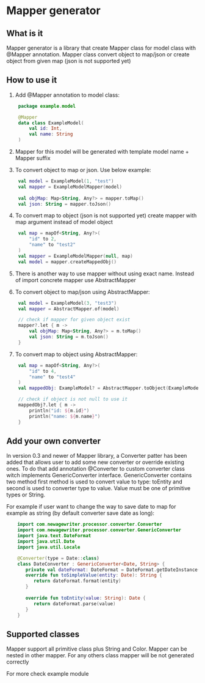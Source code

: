 # Mapper generator

## What is it

Mapper generator is a library that create Mapper class for model class with @Mapper annotation.
Mapper class convert object to map/json or create object from given map (json is not supported yet)

## How to use it

1. Add @Mapper annotation to model class:
   ```kotlin
    package example.model
   
    @Mapper
    data class ExampleModel(
        val id: Int,
        val name: String
    )
   ```

2. Mapper for this model will be generated with template model name + Mapper suffix
3. To convert object to map or json. Use below example:
   ```kotlin
    val model = ExampleModel(1, "test")
    val mapper = ExampleModelMapper(model)
    
    val objMap: Map<String, Any?> = mapper.toMap()
    val json: String = mapper.toJson()      
   ```
4. To convert map to object (json is not supported yet) create mapper with map argument instead of model object
   ```kotlin
    val map = mapOf<String, Any?>(
        "id" to 2,
        "name" to "test2"        
    )
    val mapper = ExampleModelMapper(null, map)
    val model = mapper.createMappedObj()
   ```   
5. There is another way to use mapper without using exact name. Instead of import concrete mapper use AbstractMapper
6. To convert object to map/json using AbstractMapper:
   ```kotlin
    val model = ExampleModel(3, "test3")
    val mapper = AbstractMapper.of(model)
   
    // check if mapper for given object exist
    mapper?.let { m -> 
        val objMap: Map<String, Any?> = m.toMap()
        val json: String = m.toJson()
    }
   ```
7. To convert map to object using AbstractMapper:
   ```kotlin
    val map = mapOf<String, Any?>(
        "id" to 4,
        "name" to "test4"
    )
    val mappedObj: ExampleModel? = AbstractMapper.toObject(ExampleModel::class.java, map)
   
    // check if object is not null to use it
    mappedObj?.let { m -> 
        println("id: ${m.id}")
        println("name: ${m.name}")
    }
   ```

## Add your own converter

In version 0.3 and newer of Mapper library, a Converter patter has been added that allows user 
to add some new converter or override existing ones. To do that add annotation @Converter to custom converter class witch
implements GenericConverter interface. GenericConverter contains two method first method is used to convert value to type: toEntity
and second is used to converter type to value. Value must be one of primitive types or String.

For example if user want to change the way to save date to map for example as string (by default converter save date as long):

```kotlin
    import com.newagewriter.processor.converter.Converter
    import com.newagewriter.processor.converter.GenericConverter
    import java.text.DateFormat
    import java.util.Date
    import java.util.Locale

    @Converter(type = Date::class)
    class DateConverter : GenericConverter<Date, String> { 
       private val dateFormat: DateFormat = DateFormat.getDateInstance(DateFormat.DEFAULT, Locale("pl", "PL"))
       override fun toSimpleValue(entity: Date): String { 
          return dateFormat.format(entity) 
       }
       
       override fun toEntity(value: String): Date { 
          return dateFormat.parse(value) 
       }
    }
```

## Supported classes

Mapper support all primitive class plus String and Color. Mapper can be nested in other mapper. 
For any others class mapper will be not generated correctly

For more check example module

